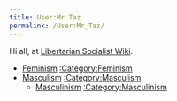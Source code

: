 ```yaml
---
title: User:Mr Taz
permalink: /User:Mr_Taz/
---
```


Hi all, at [Libertarian Socialist
Wiki](Libertarian_Socialist_Wiki "wikilink").

- [Feminism](Feminism "wikilink")
  [:Category:Feminism](:Category:Feminism "wikilink")
- [Masculism](Masculism "wikilink")
  [:Category:Masculism](:Category:Masculism "wikilink")
  - [Masculinism](Masculinism "wikilink")
    [:Category:Masculinism](:Category:Masculinism "wikilink")